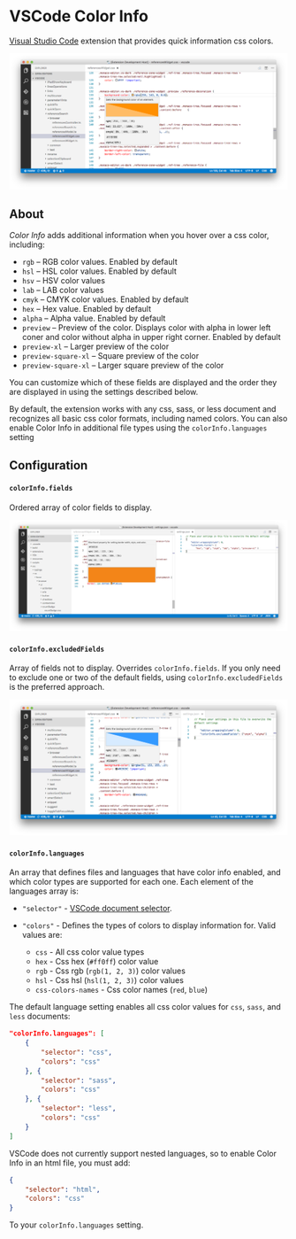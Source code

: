 # VSCode Color Info

[Visual Studio Code](https://code.visualstudio.com) extension that provides quick information css colors.

![fields](media/starter-example.png)


## About
*Color Info* adds additional information when you hover over a css color, including:

* `rgb` – RGB color values. Enabled by default
* `hsl` – HSL color values. Enabled by default
* `hsv` – HSV color values
* `lab` – LAB color values
* `cmyk` – CMYK color values. Enabled by default
* `hex` – Hex value. Enabled by default
* `alpha` – Alpha value. Enabled by default
* `preview` – Preview of the color. Displays color with alpha in lower left coner and color without alpha in upper right corner. Enabled by default
* `preview-xl` – Larger preview of the color
* `preview-square-xl` – Square preview of the color
* `preview-square-xl` – Larger square preview of the color

You can customize which of these fields are displayed and the order they are displayed in using the settings described below.

By default, the extension works with any css, sass, or less document and recognizes all basic css color formats, including named colors. You can also enable Color Info in additional file types using the `colorInfo.languages` setting


## Configuration

#### `colorInfo.fields`
Ordered array of color fields to display.

![fields](media/fields.png)


#### `colorInfo.excludedFields`
Array of fields not to display. Overrides `colorInfo.fields`. If you only need to exclude one or two of the default fields, using `colorInfo.excludedFields` is the preferred approach.

![excluded fields](media/excluded.png)


#### `colorInfo.languages`
An array that defines files and languages that have color info enabled, and which color types are supported for each one. Each element of the languages array is:

* `"selector"` - [VSCode document selector](https://code.visualstudio.com/Docs/extensionAPI/vscode-api#DocumentSelector).
* `"colors"` - Defines the types of colors to display information for. Valid values are:

    * `css` - All css color value types
    * `hex` - Css hex (`#ff0ff`) color value
    * `rgb` - Css rgb (`rgb(1, 2, 3)`) color values
    * `hsl` - Css hsl (`hsl(1, 2, 3)`) color values
    * `css-colors-names` - Css color names (`red`, `blue`)

The default language setting enables all css color values for `css`, `sass`, and `less` documents:

```json
"colorInfo.languages": [
    {
        "selector": "css",
        "colors": "css"
    }, {
        "selector": "sass",
        "colors": "css"
    }, {
        "selector": "less",
        "colors": "css"
    }
]
```

VSCode does not currently support nested languages, so to enable Color Info in an html file, you must add: 

```json
{
    "selector": "html",
    "colors": "css"
}
```

To your `colorInfo.languages` setting.